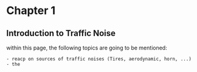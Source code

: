 # Chapter 1
## Introduction to Traffic Noise 

within this page, the following topics are going to be mentioned:

````
- reacp on sources of traffic noises (Tires, aerodynamic, horn, ...)
- the 

````